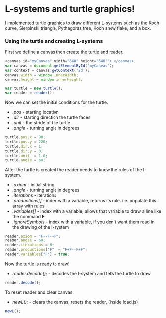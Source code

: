# L-systems and turtle graphics!

I implemented turtle graphics to draw different L-systems such as the Koch curve, Sierpinski triangle, Pythagoras tree, Koch snow flake, and a box.


### Using the turtle and creating L-systems

First we define a canvas then create the turtle and reader.

~~~javascript
<canvas id="myCanvas" width="640" height="640""> </canvas>
var canvas = document.getElementById("myCanvas");
var context = canvas.getContext('2d');
canvas.width = window.innerWidth;
canvas.height = window.innerHeight;

var turtle = new turtle();
var reader = reader();
~~~

Now we can set the initial conditions for the turtle.

  * *.pos*   - starting location
  * *.dir*   - starting direction the turtle faces
  * *.unit*  - the stride of the turtle
  * *.angle* - turning angle in degrees

~~~javascript
turtle.pos.x = 90;
turtle.pos.y = 220;
turtle.dir.x = 1;
turtle.dir.y = 0;
turtle.unit  = 1.0;
turtle.angle = 60;
~~~

After the turtle is created the reader needs to know the rules of the l-system.

  * *.axiom*         - initial string
  * *.angle*         - turning angle in degrees
  * *.iterations*    - iterations
  * *.productions[]* - index with a variable, returns its rule. i.e. populate this array with rules
  * *.variables[]*   - index with a variable, allows that variable to draw a line like the command **F**
  * *.ignoreSymbols*  - index with a variable, if you don't want them read in the drawing of the l-system
  
~~~javascript
reader.axiom = "F--F--F";
reader.angle = 60;
reader.iterations = 6;
reader.productions["F"] = "F+F--F+F";
reader.variables["F"] = true;
~~~

Now the turtle is ready to draw!

  * *reader.decode();* - decodes the l-system and tells the turtle to draw
  
~~~javascript
reader.decode();
~~~

To reset reader and clear canvas
  * *newL();*          - clears the canvas, resets the reader, (inside load.js)
~~~javascript
newL();
~~~


